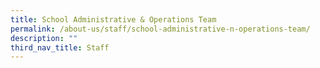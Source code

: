 ```yaml
---
title: School Administrative & Operations Team
permalink: /about-us/staff/school-administrative-n-operations-team/
description: ""
third_nav_title: Staff
---
```

